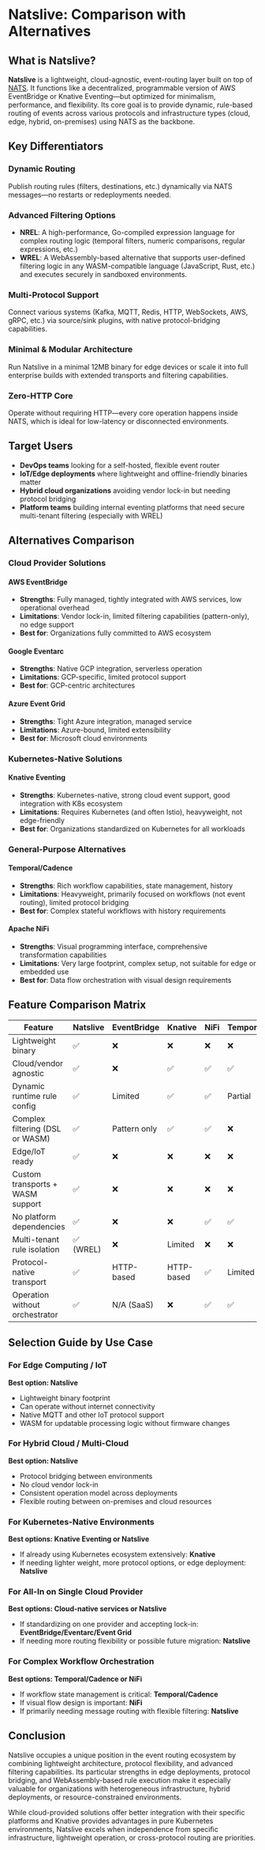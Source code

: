 # Natslive: Comparison with Alternatives

## What is Natslive?

**Natslive** is a lightweight, cloud-agnostic, event-routing layer built on top of [NATS](https://nats.io). It functions like a decentralized, programmable version of AWS EventBridge or Knative Eventing—but optimized for minimalism, performance, and flexibility. Its core goal is to provide dynamic, rule-based routing of events across various protocols and infrastructure types (cloud, edge, hybrid, on-premises) using NATS as the backbone.

## Key Differentiators

### Dynamic Routing
Publish routing rules (filters, destinations, etc.) dynamically via NATS messages—no restarts or redeployments needed.

### Advanced Filtering Options
- **NREL**: A high-performance, Go-compiled expression language for complex routing logic (temporal filters, numeric comparisons, regular expressions, etc.)
- **WREL**: A WebAssembly-based alternative that supports user-defined filtering logic in any WASM-compatible language (JavaScript, Rust, etc.) and executes securely in sandboxed environments.

### Multi-Protocol Support
Connect various systems (Kafka, MQTT, Redis, HTTP, WebSockets, AWS, gRPC, etc.) via source/sink plugins, with native protocol-bridging capabilities.

### Minimal & Modular Architecture
Run Natslive in a minimal 12MB binary for edge devices or scale it into full enterprise builds with extended transports and filtering capabilities.

### Zero-HTTP Core
Operate without requiring HTTP—every core operation happens inside NATS, which is ideal for low-latency or disconnected environments.

## Target Users

- **DevOps teams** looking for a self-hosted, flexible event router
- **IoT/Edge deployments** where lightweight and offline-friendly binaries matter
- **Hybrid cloud organizations** avoiding vendor lock-in but needing protocol bridging
- **Platform teams** building internal eventing platforms that need secure multi-tenant filtering (especially with WREL)

## Alternatives Comparison

### Cloud Provider Solutions

#### AWS EventBridge
- **Strengths**: Fully managed, tightly integrated with AWS services, low operational overhead
- **Limitations**: Vendor lock-in, limited filtering capabilities (pattern-only), no edge support
- **Best for**: Organizations fully committed to AWS ecosystem

#### Google Eventarc
- **Strengths**: Native GCP integration, serverless operation
- **Limitations**: GCP-specific, limited protocol support
- **Best for**: GCP-centric architectures 

#### Azure Event Grid
- **Strengths**: Tight Azure integration, managed service
- **Limitations**: Azure-bound, limited extensibility
- **Best for**: Microsoft cloud environments

### Kubernetes-Native Solutions

#### Knative Eventing
- **Strengths**: Kubernetes-native, strong cloud event support, good integration with K8s ecosystem
- **Limitations**: Requires Kubernetes (and often Istio), heavyweight, not edge-friendly
- **Best for**: Organizations standardized on Kubernetes for all workloads

### General-Purpose Alternatives

#### Temporal/Cadence
- **Strengths**: Rich workflow capabilities, state management, history
- **Limitations**: Heavyweight, primarily focused on workflows (not event routing), limited protocol bridging
- **Best for**: Complex stateful workflows with history requirements

#### Apache NiFi
- **Strengths**: Visual programming interface, comprehensive transformation capabilities
- **Limitations**: Very large footprint, complex setup, not suitable for edge or embedded use
- **Best for**: Data flow orchestration with visual design requirements

## Feature Comparison Matrix

| Feature                            | Natslive | EventBridge | Knative | NiFi | Temporal |
|-----------------------------------|----------|-------------|---------|------|----------|
| Lightweight binary                | ✅       | ❌          | ❌      | ❌   | ❌       |
| Cloud/vendor agnostic             | ✅       | ❌          | ✅      | ✅   | ✅       |
| Dynamic runtime rule config       | ✅       | Limited     | ✅      | ✅   | Partial  |
| Complex filtering (DSL or WASM)   | ✅       | Pattern only| ✅      | ✅   | ❌       |
| Edge/IoT ready                    | ✅       | ❌          | ❌      | ❌   | ❌       |
| Custom transports + WASM support  | ✅       | ❌          | ❌      | ❌   | ❌       |
| No platform dependencies          | ✅       | ❌          | ❌      | ✅   | ✅       |
| Multi-tenant rule isolation       | ✅ (WREL)| ❌          | Limited | ❌   | ❌       |
| Protocol-native transport         | ✅       | HTTP-based  | HTTP-based | ✅ | Limited |
| Operation without orchestrator    | ✅       | N/A (SaaS)  | ❌      | ✅   | ✅       |

## Selection Guide by Use Case

### For Edge Computing / IoT
**Best option: Natslive**
- Lightweight binary footprint
- Can operate without internet connectivity
- Native MQTT and other IoT protocol support
- WASM for updatable processing logic without firmware changes

### For Hybrid Cloud / Multi-Cloud
**Best option: Natslive**
- Protocol bridging between environments
- No cloud vendor lock-in
- Consistent operation model across deployments
- Flexible routing between on-premises and cloud resources

### For Kubernetes-Native Environments
**Best options: Knative Eventing or Natslive**
- If already using Kubernetes ecosystem extensively: **Knative**
- If needing lighter weight, more protocol options, or edge deployment: **Natslive**

### For All-In on Single Cloud Provider
**Best options: Cloud-native services or Natslive**
- If standardizing on one provider and accepting lock-in: **EventBridge/Eventarc/Event Grid**
- If needing more routing flexibility or possible future migration: **Natslive**

### For Complex Workflow Orchestration
**Best options: Temporal/Cadence or NiFi**
- If workflow state management is critical: **Temporal/Cadence**
- If visual flow design is important: **NiFi**
- If primarily needing message routing with flexible filtering: **Natslive**

## Conclusion

Natslive occupies a unique position in the event routing ecosystem by combining lightweight architecture, protocol flexibility, and advanced filtering capabilities. Its particular strengths in edge deployments, protocol bridging, and WebAssembly-based rule execution make it especially valuable for organizations with heterogeneous infrastructure, hybrid deployments, or resource-constrained environments.

While cloud-provided solutions offer better integration with their specific platforms and Knative provides advantages in pure Kubernetes environments, Natslive excels when independence from specific infrastructure, lightweight operation, or cross-protocol routing are priorities.